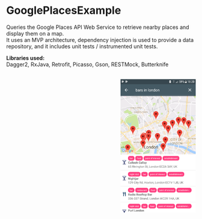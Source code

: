 # GooglePlacesExample
<p>
Queries the Google Places API Web Service to retrieve nearby places and display them on a map.</br>
It uses an MVP architecture, dependency injection is used to provide a data repository, and it includes unit tests / instrumented unit tests.
<p>
<b>Libraries used:</b></br>
Dagger2, RxJava, Retrofit, Picasso, Gson, RESTMock, Butterknife
</p>
</br>
<img src="https://raw.githubusercontent.com/AL-G/GooglePlacesExample/master/search_screen.png" alt="A screenshot illustratrating the UI of the app" width="200" style="display: inline; float: right"/>
